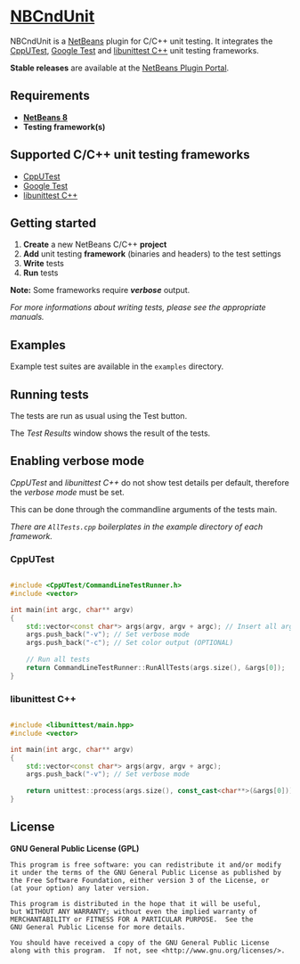 # [NBCndUnit](https://github.com/offa/NBCndUnit)

NBCndUnit is a [NetBeans](https://netbeans.org) plugin for C/C++ unit testing. It integrates the [CppUTest](https://cpputest.github.io/), [Google Test](https://code.google.com/p/googletest/) and [libunittest C++](http://libunittest.sourceforge.net/) unit testing frameworks.

**Stable releases** are available at the [NetBeans Plugin Portal](http://plugins.netbeans.org/plugin/57174/nbcndunit).


## Requirements

 - [**NetBeans 8**](https://netbeans.org)
 - **Testing framework(s)**


## Supported C/C++ unit testing frameworks

 - [CppUTest](https://cpputest.github.io/)
 - [Google Test](https://code.google.com/p/googletest/)
 - [libunittest C++](http://libunittest.sourceforge.net/)


## Getting started

 1. **Create** a new NetBeans C/C++ **project**
 1. **Add** unit testing **framework** (binaries and headers) to the test settings
 1. **Write** tests
 1. **Run** tests

**Note:** Some frameworks require ***verbose*** output.

*For more informations about writing tests, please see the appropriate manuals.*


## Examples

Example test suites are available in the `examples` directory.


## Running tests

The tests are run as usual using the Test button.

The *Test Results* window shows the result of the tests.


## Enabling verbose mode

*CppUTest* and *libunittest C++* do not show test details per default, therefore the *verbose mode* must be set.

This can be done through the commandline arguments of the tests main.

*There are `AllTests.cpp` boilerplates in the example directory of each framework.*

### CppUTest

```cpp

#include <CppUTest/CommandLineTestRunner.h>
#include <vector>

int main(int argc, char** argv)
{
    std::vector<const char*> args(argv, argv + argc); // Insert all arguments
    args.push_back("-v"); // Set verbose mode
    args.push_back("-c"); // Set color output (OPTIONAL)
    
    // Run all tests
    return CommandLineTestRunner::RunAllTests(args.size(), &args[0]);
}
```


### libunittest C++

```cpp

#include <libunittest/main.hpp>
#include <vector>

int main(int argc, char** argv)
{
    std::vector<const char*> args(argv, argv + argc);
    args.push_back("-v"); // Set verbose mode
    
    return unittest::process(args.size(), const_cast<char**>(&args[0]));
}

```


## License

**GNU General Public License (GPL)**

    This program is free software: you can redistribute it and/or modify
    it under the terms of the GNU General Public License as published by
    the Free Software Foundation, either version 3 of the License, or
    (at your option) any later version.

    This program is distributed in the hope that it will be useful,
    but WITHOUT ANY WARRANTY; without even the implied warranty of
    MERCHANTABILITY or FITNESS FOR A PARTICULAR PURPOSE.  See the
    GNU General Public License for more details.

    You should have received a copy of the GNU General Public License
    along with this program.  If not, see <http://www.gnu.org/licenses/>.
